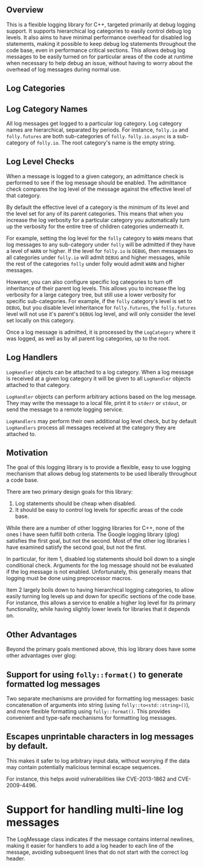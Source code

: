 Overview
--------

This is a flexible logging library for C++, targeted primarily at debug logging
support.  It supports hierarchical log categories to easily control debug log
levels.  It also aims to have minimal performance overhead for disabled log
statements, making it possible to keep debug log statements throughout the code
base, even in performance critical sections.  This allows debug log messages to
be easily turned on for particular areas of the code at runtime when necessary
to help debug an issue, without having to worry about the overhead of log
messages during normal use.

Log Categories
--------------

## Log Category Names

All log messages get logged to a particular log category.  Log category names
are hierarchical, separated by periods.  For instance, `folly.io` and
`folly.futures` are both sub-categories of `folly`.  `folly.io.async` is a
sub-category of `folly.io`.  The root category's name is the empty string.

## Log Level Checks

When a message is logged to a given category, an admittance check is performed
to see if the log message should be enabled.  The admittance check compares the
log level of the message against the effective level of that category.

By default the effective level of a category is the minimum of its level and
the level set for any of its parent categories.  This means that when you
increase the log verbosity for a particular category you automatically turn up
the verbosity for the entire tree of children categories underneath it.

For example, setting the log level for the `folly` category to `WARN` means
that log messages to any sub-category under `folly` will be admitted if they
have a level of `WARN` or higher.  If the level for `folly.io` is `DEBUG`, then
messages to all categories under `folly.io` will admit `DEBUG` and higher
messages, while the rest of the categories `folly` under folly would admit
`WARN` and higher messages.

However, you can also configure specific log categories to turn off inheritance
of their parent log levels.  This allows you to increase the log verbosity for
a large category tree, but still use a lower verbosity for specific
sub-categories.  For example, if the `folly` category's level is set to
`DEBUG`, but you disable level inheritance for `folly.futures`, the
`folly.futures` level will not use it's parent's `DEBUG` log level, and will
only consider the level set locally on this category.

Once a log message is admitted, it is processed by the `LogCategory` where it
was logged, as well as by all parent log categories, up to the root.

## Log Handlers

`LogHandler` objects can be attached to a log category.  When a log message is
received at a given log category it will be given to all `LogHandler` objects
attached to that category.

`LogHandler` objects can perform arbitrary actions based on the log message.
They may write the message to a local file, print it to `stderr` or `stdout`,
or send the message to a remote logging service.

`LogHandlers` may perform their own additional log level check, but by default
`LogHandlers` process all messages received at the category they are attached
to.

Motivation
----------

The goal of this logging library is to provide a flexible, easy to use logging
mechanism that allows debug log statements to be used liberally throughout a
code base.

There are two primary design goals for this library:

1. Log statements should be cheap when disabled.
2. It should be easy to control log levels for specific areas of the code base.

While there are a number of other logging libraries for C++, none of the ones I
have seen fulfill both criteria.  The Google logging library (glog) satisfies
the first goal, but not the second.  Most of the other log libraries I have
examined satisfy the second goal, but not the first.

In particular, for item 1, disabled log statements should boil down to a single
conditional check.  Arguments for the log message should not be evaluated if
the log message is not enabled.  Unfortunately, this generally means that
logging must be done using preprocessor macros.

Item 2 largely boils down to having hierarchical logging categories, to allow
easily turning log levels up and down for specific sections of the code base.
For instance, this allows a service to enable a higher log level for its
primary functionality, while having slightly lower levels for libraries that it
depends on.

Other Advantages
----------------

Beyond the primary goals mentioned above, this log library does have some other
advantages over glog:

## Support for using `folly::format()` to generate formatted log messages

Two separate mechanisms are provided for formatting log messages: basic
concatenation of arguments into string (using `folly::to<std::string>()`),
and more flexible formatting using `folly::format()`.  This provides convenient
and type-safe mechanisms for formatting log messages.

## Escapes unprintable characters in log messages by default.

This makes it safer to log arbitrary input data, without worrying if the data
may contain potentially malicious terminal escape sequences.

For instance, this helps avoid vulnerabilities like CVE-2013-1862 and
CVE-2009-4496.

# Support for handling multi-line log messages

The LogMessage class indicates if the message contains internal newlines,
making it easier for handlers to add a log header to each line of the message,
avoiding subsequent lines that do not start with the correct log header.
